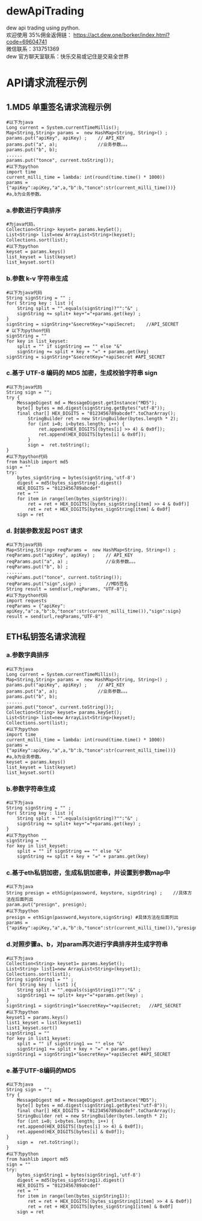 # dewApiTrading

dew api trading using python.<br>
欢迎使用 35%佣金返佣链：
https://act.dew.one/borker/index.html?code=69604741<br>
微信联系：313751369<br>
dew 官方聊天室联系：快乐交易或记住是交易全世界

# API请求流程示例
## 1.MD5 单重签名请求流程示例
    #以下为java
    Long current = System.currentTimeMillis();
    Map<String,String> params =  new HashMap<String, String>() ;
    params.put("apiKey", apiKey) ;    // API_KEY
    params.put("a", a);               //业务参数。。。
    params.put("b", b);
    ......
    params.put("tonce", current.toString());
    #以下为python
    import time
    current_milli_time = lambda: int(round(time.time() * 1000))
    params = {"apiKey":apiKey,"a",a,"b":b,"tonce":str(current_milli_time())}
    #a,b为业务参数。

### a.参数进行字典排序

    #为java代码，
    Collection<String> keyset= params.keySet();
    List<String> list=new ArrayList<String>(keyset);
    Collections.sort(list);
    #以下为python
    keyset = params.keys()
    list_keyset = list(keyset)
    list_keyset.sort()

### b.参数 k-v 字符串生成

    #以下为java代码
    String signString = "" ;
    for( String key : list ){
        String split = "".equals(signString)?"":"&" ;
        signString += split+ key+"="+params.get(key) ;
    }
    signString = signString+"&secretKey="+apiSecret;    //API_SECRET
    # 以下为python代码
    signString = ""
    for key in list_keyset:
        split = "" if signString == "" else "&"
        signString += split + key + "=" + params.get(key)
    signString = signString+"&secretKey="+apiSecret #API_SECRET

### c.基于 UTF-8 编码的 MD5 加密，生成校验字符串 sign

    #以下为java代码
    String sign = "";
    try {
        MessageDigest md = MessageDigest.getInstance("MD5");
        byte[] bytes = md.digest(signString.getBytes("utf-8"));
        final char[] HEX_DIGITS = "0123456789abcdef".toCharArray();
            StringBuilder ret = new StringBuilder(bytes.length * 2);
            for (int i=0; i<bytes.length; i++) {
    	        ret.append(HEX_DIGITS[(bytes[i] >> 4) & 0x0f]);
    	        ret.append(HEX_DIGITS[bytes[i] & 0x0f]);
            }
            sign =  ret.toString();
    }
    #以下为python代码
    from hashlib import md5
    sign = ""
    try:
        bytes_signString = bytes(signString,'utf-8')
        digest = md5(bytes_signString).digest()
        HEX_DIGITS = "0123456789abcdef"
        ret = ""
        for item in range(len(bytes_signString)):
            ret = ret + HEX_DIGITS[(bytes_signString[item] >> 4 & 0x0f)]
            ret = ret + HEX_DIGITS[bytes_signString[item] & 0x0f]
        sign = ret

### d. 封装参数发起 POST 请求

    #以下为java代码
    Map<String,String> reqParams =  new HashMap<String, String>() ;
    reqParams.put("apiKey", apiKey) ;    // API_KEY
    reqParams.put("a", a) ;              //业务参数。。。
    reqParams.put("b", b) ;
    ......
    reqParams.put("tonce", current.toString());
    reqParams.put("sign",sign) ;         //MD5签名
    String result = send(url,reqParams, "UTF-8");
    #以下为python代码
    import requests
    reqParams = {"apiKey": apiKey,"a":a,"b":b,"tonce":str(current_milli_time()),"sign":sign}
    result = send(url,reqParams,"UTF-8")

## ETH私钥签名请求流程

### a.参数字典排序
    #以下为java
    Long current = System.currentTimeMillis();
    Map<String,String> params =  new HashMap<String, String>() ;
    params.put("apiKey", apiKey) ;    // API_KEY
    params.put("a", a);               //业务参数。。。
    params.put("b", b);
    ......
    params.put("tonce", current.toString());
    Collection<String> keyset= params.keySet();  
    List<String> list=new ArrayList<String>(keyset); 
    Collections.sort(list);
    #以下为python
    import time
    current_milli_time = lambda: int(round(time.time() * 1000))
    params = {"apiKey":apiKey,"a",a,"b":b,"tonce":str(current_milli_time())}
    #a,b为业务参数。
    keyset = params.keys()
    list_keyset = list(keyset)
    list_keyset.sort()

### b.参数字符串生成
    #以下为java
    String signString = "" ;     
    for( String key : list ){
	    String split = "".equals(signString)?"":"&" ;
	    signString += split+ key+"="+params.get(key) ;
    }
    #以下为python
    signString = ""
    for key in list_keyset:
        split = "" if signString == "" else "&"
        signString += split + key + "=" + params.get(key)

### c.基于eth私钥加密，生成私钥加密串，并设置到参数map中
    #以下为java
    String presign = ethSign(password, keystore, signString) ;    //具体方法在后面列出
    param.put("presign", presign);
    #以下为python
    presign = ethSign(password,keystore,signString) #具体方法在后面列出
    params = {"apiKey":apiKey,"a",a,"b":b,"tonce":str(current_milli_time()),"presign":presign}

### d.对照步骤a、b，对param再次进行字典排序并生成字符串
    #以下为java
    Collection<String> keyset1= params.keySet();  
    List<String> list1=new ArrayList<String>(keyset1); 
    Collections.sort(list1); 
    String signString1 = "" ;     
    for( String key : list1 ){
	    String split = "".equals(signString1)?"":"&" ;
	    signString1 += split+ key+"="+params.get(key) ;
    }
    signString1 = signString1+"&secretKey="+apiSecret;   //API_SECRET
    #以下为python
    keyset1 = params.keys()
    list1_keyset = list(keyset1)
    list1_keyset.sort()
    signString1 = ""
    for key in list1_keyset:
        split = "" if signString1 == "" else "&"
        signString1 += split + key + "=" + params.get(key)
    signString1 = signString1+"&secretKey="+apiSecret #API_SECRET

### e.基于UTF-8编码的MD5
    #以下为java
    String sign = "";
    try {
        MessageDigest md = MessageDigest.getInstance("MD5");
        byte[] bytes = md.digest(signString1.getBytes("utf-8"));
        final char[] HEX_DIGITS = "0123456789abcdef".toCharArray();
	    StringBuilder ret = new StringBuilder(bytes.length * 2);
	    for (int i=0; i<bytes.length; i++) {
		ret.append(HEX_DIGITS[(bytes[i] >> 4) & 0x0f]);
		ret.append(HEX_DIGITS[bytes[i] & 0x0f]);
	}
	    sign =  ret.toString();
    }
    #以下为python
    from hashlib import md5
    sign = ""
    try:
        bytes_signString1 = bytes(signString1,'utf-8')
        digest = md5(bytes_signString1).digest()
        HEX_DIGITS = "0123456789abcdef"
        ret = ""
        for item in range(len(bytes_signString1)):
            ret = ret + HEX_DIGITS[(bytes_signString1[item] >> 4 & 0x0f)]
            ret = ret + HEX_DIGITS[bytes_signString1[item] & 0x0f]
        sign = ret
    
    
